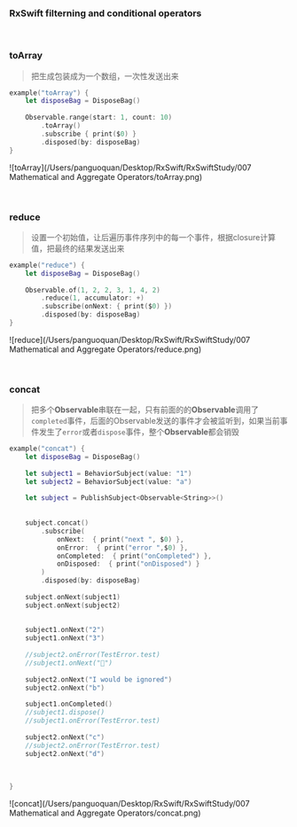 ### RxSwift filterning and conditional operators

<br>



### toArray

> 把生成包装成为一个数组，一次性发送出来

```swift
example("toArray") {
    let disposeBag = DisposeBag()
    
    Observable.range(start: 1, count: 10)
        .toArray()
        .subscribe { print($0) }
        .disposed(by: disposeBag)
}
```

![toArray](/Users/panguoquan/Desktop/RxSwift/RxSwiftStudy/007 Mathematical and Aggregate Operators/toArray.png)





<br>

### reduce

> 设置一个初始值，让后遍历事件序列中的每一个事件，根据closure计算值，把最终的结果发送出来

```swift
example("reduce") {
    let disposeBag = DisposeBag()
    
    Observable.of(1, 2, 2, 3, 1, 4, 2)
        .reduce(1, accumulator: +)
        .subscribe(onNext: { print($0) })
        .disposed(by: disposeBag)
}
```

![reduce](/Users/panguoquan/Desktop/RxSwift/RxSwiftStudy/007 Mathematical and Aggregate Operators/reduce.png)



<br>

### concat

> 把多个**Observable**串联在一起，只有前面的的**Observable**调用了`completed`事件，后面的Observable发送的事件才会被监听到，如果当前事件发生了`error`或者`dispose`事件，整个**Observable**都会销毁

```swift
example("concat") {
    let disposeBag = DisposeBag()
    
    let subject1 = BehaviorSubject(value: "1")
    let subject2 = BehaviorSubject(value: "a")
    
    let subject = PublishSubject<Observable<String>>()
    
    
    subject.concat()
        .subscribe(
            onNext:  { print("next ", $0) },
            onError:  { print("error ",$0) },
            onCompleted:  { print("onCompleted") },
            onDisposed:  { print("onDisposed") }
        )
        .disposed(by: disposeBag)
    
    subject.onNext(subject1)
    subject.onNext(subject2)
    
    
    subject1.onNext("2")
    subject1.onNext("3")
   
    //subject2.onError(TestError.test)
    //subject1.onNext("🍊")
    
    subject2.onNext("I would be ignored")
    subject2.onNext("b")
    
    subject1.onCompleted()
    //subject1.dispose()
    //subject1.onError(TestError.test)
    
    subject2.onNext("c")
    //subject2.onError(TestError.test)
    subject2.onNext("d")
    
    
    
}
```

![concat](/Users/panguoquan/Desktop/RxSwift/RxSwiftStudy/007 Mathematical and Aggregate Operators/concat.png)





